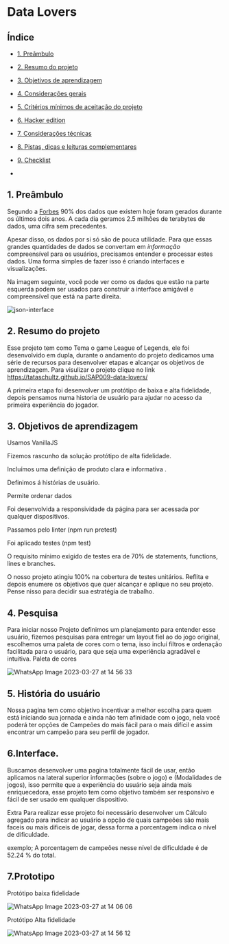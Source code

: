 # Data Lovers

## Índice

* [1. Preâmbulo](#1-preâmbulo)
* [2. Resumo do projeto](#2-resumo-do-projeto)
* [3. Objetivos de aprendizagem](#3-objetivos-de-aprendizagem)
* [4. Considerações gerais](#4-considerações-gerais)
* [5. Critérios mínimos de aceitação do
  projeto](#5-critérios-mínimos-de-aceitação-do-projeto)
* [6. Hacker edition](#6-hacker-edition)
* [7. Considerações técnicas](#7-considerações-técnicas)
* [8. Pistas, dicas e leituras
  complementares](#8-pistas-dicas-e-leituras-complementares)
* [9. Checklist](#9-checklist)

*

## 1. Preâmbulo

Segundo a
[Forbes](https://www.forbes.com/sites/bernardmarr/2018/05/21/how-much-data-do-we-create-every-day-the-mind-blowing-stats-everyone-should-read)
90% dos dados que existem hoje foram gerados durante os últimos dois anos. A
cada dia geramos 2.5 milhões de terabytes de dados, uma cifra sem precedentes.

Apesar disso, os dados por si só são de pouca utilidade. Para que essas grandes
quantidades de dados se convertam em *informação* compreensível para os
usuários, precisamos entender e processar estes dados. Uma forma simples de
fazer isso é criando interfaces e visualizações.

Na imagem seguinte, você pode ver como os dados que estão na parte esquerda
podem ser usados para construir a interface amigável e compreensível que está na
parte direita.

![json-interface](https://lh4.googleusercontent.com/Tn-RPXS26pVvOTdUzRT1KVaJ-_QbFs9SpcGLxSPE43fgbHaXtFgMUInuDt7kV41DkT1j8Tt29V0LxQW7SMtC6digOIhfTXSBKdwI08wUwhD3RAqlwy0hjfmhZ2BFe91mtmCSEqysfgk)

## 2. Resumo do projeto

Esse projeto tem como Tema o game League of Legends, ele foi desenvolvido em dupla, durante o andamento do projeto dedicamos uma série de recursos para desenvolver etapas e alcançar os objetivos de aprendizagem. Para visulizar o projeto clique no link https://tataschultz.github.io/SAP009-data-lovers/


A primeira etapa foi desenvolver um protótipo de baixa e alta fidelidade, depois pensamos numa historia de usuário para ajudar no acesso da primeira experiência do jogador.

## 3. Objetivos de aprendizagem
Usamos  VanillaJS

Fizemos rascunho da solução protótipo de alta fidelidade.

Incluímos uma definição de produto clara e informativa .

Definimos á histórias de usuário.

Permite ordenar dados

Foi desenvolvida a responsividade da página para ser acessada por qualquer dispositivos.

Passamos  pelo linter (npm run pretest)

Foi aplicado testes (npm test)

  O requisito mínimo exigido de testes era de  70% de statements, functions, lines e branches.

 O nosso projeto atingiu 100% na cobertura de testes unitários.
Reflita e depois enumere os objetivos que quer alcançar e aplique no seu projeto. Pense nisso para decidir sua estratégia de trabalho.


## 4. Pesquisa

Para iniciar nosso Projeto definimos um planejamento para entender esse usuário, fizemos pesquisas para entregar um layout fiel ao do jogo original, escolhemos uma paleta de cores com o tema, isso incluí filtros e ordenação facilitada para o usuário, para que seja uma experiência agradável e intuitiva.
Paleta de cores

![WhatsApp Image 2023-03-27 at 14 56 33](https://user-images.githubusercontent.com/98469519/228026807-0c4f8512-354c-4f55-8493-013bcf624ca9.jpeg)


## 5. História do usuário

Nossa pagina tem como objetivo incentivar a melhor escolha para quem está iniciando sua jornada e ainda não tem afinidade com o jogo, nela você poderá ter opções de Campeões do mais fácil para o mais difícil e assim encontrar um campeão  para seu perfil de jogador.


## 6.Interface.

Buscamos desenvolver uma pagina totalmente fácil de usar, então aplicamos na lateral superior informações (sobre o jogo) e (Modalidades de jogos), isso permite que a experiência do usuário seja ainda mais enriquecedora, esse projeto tem como objetivo também  ser responsivo e fácil  de ser usado em qualquer dispositivo.

Extra
Para realizar  esse projeto foi necessário desenvolver um Cálculo  agregado para indicar ao usuário a opção de quais campeões são mais faceis ou mais dificeis de jogar, dessa forma  a porcentagem indica o nível de dificuldade.

exemplo;  A porcentagem de campeões nesse nível de dificuldade é de 52.24 % do total.

## 7.Prototipo
Protótipo baixa fidelidade

![WhatsApp Image 2023-03-27 at 14 06 06](https://user-images.githubusercontent.com/98469519/228025081-c97252fb-2cba-4fb6-b7c3-1ec7ee43a0e3.jpeg)

Protótipo Alta fidelidade

![WhatsApp Image 2023-03-27 at 14 56 12](https://user-images.githubusercontent.com/98469519/228026779-e5dc0bdd-eec4-4fce-85f3-d9fcda4d21dc.jpeg)
